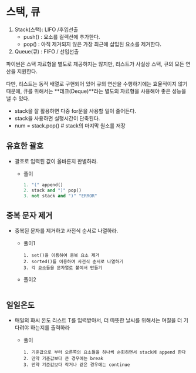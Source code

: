 # 스택, 큐

1. Stack(스택): LIFO /후입선출
   - push() : 요소를 컬렉션에 추가한다.
   - pop() :  아직 제거되지 않은 가장 최근에 삽입된 요소를 제거한다.
2. Queue(큐) : FIFO / 선입선출



파이썬은 스택 자료형을 별도로 제공하지는 않지만, 리스트가 사실상 스택, 큐의 모든 연산을 지원한다.

다만, 리스트는 동적 배열로 구현되어 있어 큐의 연산을 수행하기에는 효율적이지 않기 때문에, 큐를 위해서는 **데크(Deque)**라는 별도의 자료형을 사용해야 좋은 성능을 낼 수 있다. 



- stack을 잘 활용하면 다중 for문을 사용할 일이 줄어든다. 
- stack을 사용하면 실행시간이 단축된다. 
- num = stack.pop() # stack의 마지막 원소를 저장

## 유효한 괄호

- 괄호로 입력된 값이 올바른지 판별하라.

  - 풀이

    ```python
    1. "(" append()
    2. stack and ")" pop()
    3. not stack and ")" "ERROR"
    ```

## 중복 문자 제거

- 중복된 문자를 제거하고 사전식 순서로 나열하라.

  - 풀이1

    ```
    1. set()을 이용하여 중복 요소 제거
    2. sorted()를 이용하여 사전식 순서로 나열하기
    3. 각 요소들을 문자열로 붙여서 만들기
    ```

  - 풀이2

    ```
    
    ```



## 일일온도

- 매일의 화씨 온도 리스트 T를 입력받아서, 더 따뜻한 날씨를 위해서는 며칠을 더 기다려야 하는지를 출력하라

  - 풀이

    ```
    1. 기준값으로 부터 오른쪽의 요소들을 하나씩 순회하면서 stack에 append 한다
    2. 만약 기준값보다 큰 경우에는 break
    3. 만약 기준값보다 작거나 같은 경우에는 continue
    ```

    